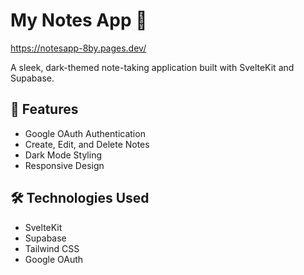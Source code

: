 # My Notes App 📝

https://notesapp-8by.pages.dev/

A sleek, dark-themed note-taking application built with SvelteKit and Supabase.

## 🌟 Features

- Google OAuth Authentication
- Create, Edit, and Delete Notes
- Dark Mode Styling
- Responsive Design

## 🛠 Technologies Used

- SvelteKit
- Supabase
- Tailwind CSS
- Google OAuth
